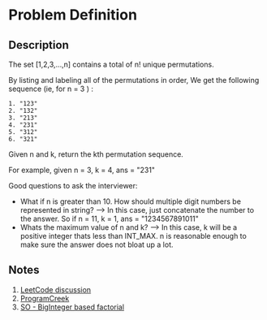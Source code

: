 # Problem Definition

## Description

The set [1,2,3,…,n] contains a total of n! unique permutations.

By listing and labeling all of the permutations in order,
We get the following sequence (ie, for n = 3 ) :

```text
1. "123"
2. "132"
3. "213"
4. "231"
5. "312"
6. "321"
```

Given n and k, return the kth permutation sequence.

For example, given n = 3, k = 4, ans = "231"

Good questions to ask the interviewer:

* What if n is greater than 10. How should multiple digit numbers be represented in string? --> In this case, just concatenate the number to the answer. So if n = 11, k = 1, ans = "1234567891011"
* Whats the maximum value of n and k? --> In this case, k will be a positive integer thats less than INT_MAX. n is reasonable enough to make sure the answer does not bloat up a lot.

## Notes

1. [LeetCode discussion](https://leetcode.com/problems/permutation-sequence/discuss/22507/"Explain-like-I'm-five"-Java-Solution-in-O(n))
1. [ProgramCreek](https://www.programcreek.com/2013/02/leetcode-permutation-sequence-java/)
1. [SO - BigInteger based factorial](https://stackoverflow.com/questions/891031/is-there-a-method-that-calculates-a-factorial-in-java/29550283#29550283)